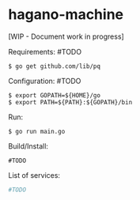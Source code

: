 # hagano-machine
[WIP - Document work in progress]

Requirements:
#TODO
```
$ go get github.com/lib/pq

```

Configuration:
#TODO
```
$ export GOPATH=${HOME}/go
$ export PATH=${PATH}:${GOPATH}/bin

```


Run:
```
$ go run main.go 
```

Build/Install:
```
#TODO
```



List of services:
```bash
#TODO
```
